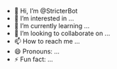 - 👋 Hi, I’m @StricterBot
- 👀 I’m interested in ...
- 🌱 I’m currently learning ...
- 💞️ I’m looking to collaborate on ...
- 📫 How to reach me ...
- 😄 Pronouns: ...
- ⚡ Fun fact: ...

<!---
StricterBot/StricterBot is a ✨ special ✨ repository because its `README.md` (this file) appears on your GitHub profile.
You can click the Preview link to take a look at your changes.
--->
